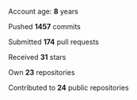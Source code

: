 Account age: **8** years

Pushed **1457** commits

Submitted **174** pull requests

Received **31** stars

Own **23** repositories

Contributed to **24** public repositories
